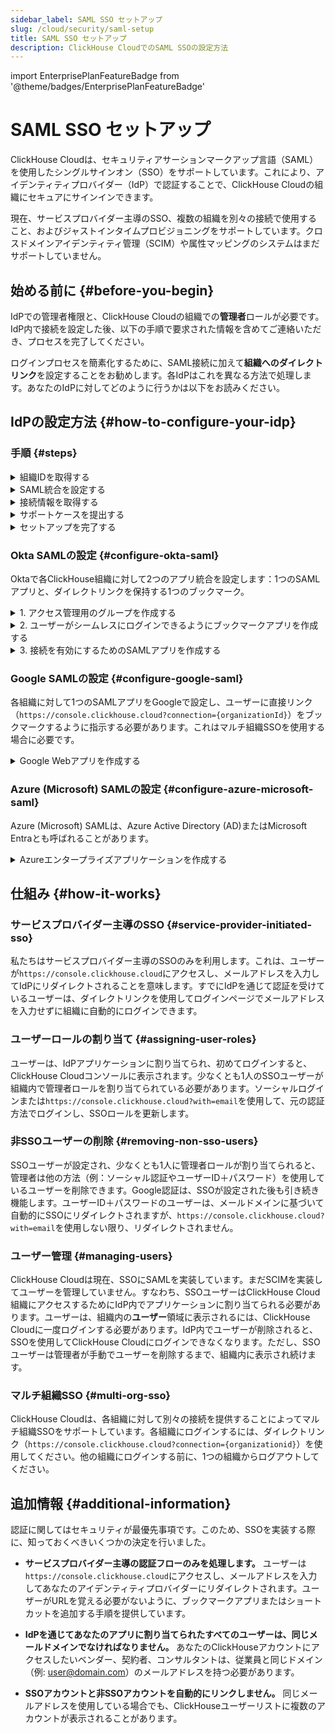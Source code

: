 ```yaml
---
sidebar_label: SAML SSO セットアップ
slug: /cloud/security/saml-setup
title: SAML SSO セットアップ
description: ClickHouse CloudでのSAML SSOの設定方法
---
```


import EnterprisePlanFeatureBadge from '@theme/badges/EnterprisePlanFeatureBadge' 

# SAML SSO セットアップ

<EnterprisePlanFeatureBadge feature="SAML SSO"/>

ClickHouse Cloudは、セキュリティアサーションマークアップ言語（SAML）を使用したシングルサインオン（SSO）をサポートしています。これにより、アイデンティティプロバイダー（IdP）で認証することで、ClickHouse Cloudの組織にセキュアにサインインできます。

現在、サービスプロバイダー主導のSSO、複数の組織を別々の接続で使用すること、およびジャストインタイムプロビジョニングをサポートしています。クロスドメインアイデンティティ管理（SCIM）や属性マッピングのシステムはまだサポートしていません。

## 始める前に {#before-you-begin}

IdPでの管理者権限と、ClickHouse Cloudの組織での**管理者**ロールが必要です。IdP内で接続を設定した後、以下の手順で要求された情報を含めてご連絡いただき、プロセスを完了してください。

ログインプロセスを簡素化するために、SAML接続に加えて**組織へのダイレクトリンク**を設定することをお勧めします。各IdPはこれを異なる方法で処理します。あなたのIdPに対してどのように行うかは以下をお読みください。

## IdPの設定方法 {#how-to-configure-your-idp}

### 手順 {#steps}

<details>
   <summary>  組織IDを取得する  </summary>
   
   すべての設定には組織IDが必要です。組織IDを取得するには、以下を行います。
   
   1. [ClickHouse Cloud](https://console.clickhouse.cloud)の組織にサインインします。
   
      <img src='https://github.com/ClickHouse/clickhouse-docs/assets/110556185/0cb69e9e-1506-4eb4-957d-f104d8c15f3a'
           class="image"
           alt="組織ID"
           style={{width: '60%', display: 'inline'}} />
      
   3. 左下隅にある**組織**の下の組織名をクリックします。
   
   4. ポップアップメニューから**組織の詳細**を選択します。
   
   5. 以下で使用するために**組織ID**をメモしてください。
      
</details>

<details> 
   <summary>  SAML統合を設定する  </summary>
   
   ClickHouseはサービスプロバイダー主導のSAML接続を使用します。これは、`https://console.clickhouse.cloud`経由またはダイレクトリンク経由でログインできることを意味します。現在、アイデンティティプロバイダー主導の接続はサポートしていません。基本的なSAML構成には以下が含まれます。

   - SSO URLまたはACS URL: `https://auth.clickhouse.cloud/login/callback?connection={organizationid}` 

   - Audience URIまたはEntity ID: `urn:auth0:ch-production:{organizationid}` 

   - アプリケーションユーザー名: `email`

   - 属性マッピング: `email = user.email`

   - 組織にアクセスするためのダイレクトリンク: `https://console.clickhouse.cloud?connection={organizationid}` 

   特定の構成手順については、以下で各アイデンティティプロバイダーに関する情報を参照してください。
   
</details>

<details>
   <summary>  接続情報を取得する  </summary>

   アイデンティティプロバイダーのSSO URLとx.509証明書を取得します。これに関する情報を取得する手順は、以下で特定のアイデンティティプロバイダーに従ってください。

</details>


<details>
   <summary>  サポートケースを提出する </summary>
   
   1. ClickHouse Cloudコンソールに戻ります。
      
   2. 左側の**ヘルプ**を選択し、次にサポートサブメニューを選択します。
   
   3. **新しいケース**をクリックします。
   
   4. 件名に「SAML SSO セットアップ」と入力します。
   
   5. 説明には、上記の手順から収集したリンクを貼り付け、証明書をチケットに添付してください。
   
   6. この接続に許可されるべきドメイン（例: domain.com, domain.aiなど）もお知らせください。
   
   7. 新しいケースを作成します。
   
   8. ClickHouse Cloud内でセットアップを完了し、テストの準備が整ったらお知らせします。

</details>

<details>
   <summary>  セットアップを完了する  </summary>

   1. アイデンティティプロバイダー内でユーザーアクセスを割り当てます。 

   2. `https://console.clickhouse.cloud`または上記の「SAML統合の設定」で設定したダイレクトリンクを使用してClickHouseにログインします。ユーザーは最初に「Developer」ロールを割り当てられ、これは組織への読み取り専用アクセスを持ちます。

   3. ClickHouse組織からログアウトします。 

   4. 元の認証方法でログインし、新しいSSOアカウントに管理者ロールを割り当てます。
   - メール＋パスワードのアカウントの場合は`https://console.clickhouse.cloud/?with=email`を使用してください。
   - ソーシャルログインの場合は、適切なボタン（**Googleで続行**または**Microsoftで続行**）をクリックしてください。

   5. 元の認証方法でログアウトし、`https://console.clickhouse.cloud`または上記の「SAML統合の設定」で設定したダイレクトリンクから再度ログインします。

   6. 組織のSAMLを強制するために、非SAMLユーザーを削除します。今後は、アイデンティティプロバイダー経由でユーザーが割り当てられます。
   
</details>

### Okta SAMLの設定 {#configure-okta-saml}

Oktaで各ClickHouse組織に対して2つのアプリ統合を設定します：1つのSAMLアプリと、ダイレクトリンクを保持する1つのブックマーク。

<details>
   <summary>  1. アクセス管理用のグループを作成する  </summary>
   
   1. **管理者**としてOktaインスタンスにログインします。

   2. 左側で**グループ**を選択します。

   3. **グループを追加**をクリックします。

   4. グループの名前と説明を入力します。このグループは、SAMLアプリと関連するブックマークアプリとの間でユーザーを一貫して保持するために使用されます。

   5. **保存**をクリックします。

   6. 作成したグループの名前をクリックします。

   7. **人を割り当てる**をクリックして、このClickHouse組織にアクセスしたいユーザーを割り当てます。

</details>

<details>
   <summary>  2. ユーザーがシームレスにログインできるようにブックマークアプリを作成する  </summary>
   
   1. 左側で**アプリケーション**を選択し、次に**アプリケーション**の見出しを選択します。
   
   2. **アプリカタログをブラウズ**をクリックします。
   
   3. **ブックマークアプリ**を検索して選択します。
   
   4. **統合を追加**をクリックします。
   
   5. アプリのラベルを選択します。
   
   6. URLを`https://console.clickhouse.cloud?connection={organizationid}`として入力します。
   
   7. **割り当て**タブに移動し、上で作成したグループを追加します。
   
</details>

<details>
   <summary>  3. 接続を有効にするためのSAMLアプリを作成する  </summary>
   
   1. 左側で**アプリケーション**を選択し、次に**アプリケーション**の見出しを選択します。
   
   2. **アプリ統合を作成**をクリックします。
   
   3. SAML 2.0を選択し、次へをクリックします。
   
   4. アプリケーションの名前を入力し、**ユーザーにアプリケーションのアイコンを表示しない**の隣のボックスにチェックを入れてから、**次へ**をクリックします。 
   
   5. 以下の値を使用してSAML設定画面を設定します。
   
      | フィールド                          | 値 |
      |------------------------------------|-------|
      | シングルサインオンURL               | `https://auth.clickhouse.cloud/login/callback?connection={organizationid}` |
      | Audience URI（SPエンティティID）    | `urn:auth0:ch-production:{organizationid}` |
      | デフォルトリレー状態               | 空白       |
      | 名前ID形式                         | 未指定       |
      | アプリケーションユーザー名         | メール             |
      | アプリケーションユーザー名の更新時  | 作成と更新 |

   7. 以下の属性ステートメントを入力します。

      | 名称    | 名称形式   | 値      |
      |---------|------------|----------|
      | email   | 基本         | user.email |
   
   9. **次へ**をクリックします。
   
   10. フィードバック画面にリクエストされた情報を入力し、**完了**をクリックします。
   
   11. **割り当て**タブに移動し、上で作成したグループを追加します。
   
   12. 新しいアプリの**サインオン**タブで、**SAMLのセットアップ手順を表示**ボタンをクリックします。 
   
         <img src='https://github.com/ClickHouse/clickhouse-docs/assets/110556185/8d316548-5fb7-4d3a-aad9-5d025c51f158'
              class="image"
              alt="Okta SAML セットアップ手順"
              style={{width: '60%', display: 'inline'}} />
   
   13. これら3項目を収集し、上記のサポートケースの提出に移動して、プロセスを完了してください。
     - アイデンティティプロバイダーのシングルサインオンURL
     - アイデンティティプロバイダーの発行者
     - X.509 証明書
   
</details>


### Google SAMLの設定 {#configure-google-saml}

各組織に対して1つのSAMLアプリをGoogleで設定し、ユーザーに直接リンク（`https://console.clickhouse.cloud?connection={organizationId}`）をブックマークするように指示する必要があります。これはマルチ組織SSOを使用する場合に必要です。

<details>
   <summary>  Google Webアプリを作成する  </summary>
   
   1. Google管理コンソール（admin.google.com）に移動します。

   <img src='https://github.com/ClickHouse/clickhouse-docs/assets/110556185/b931bd12-2fdf-4e25-b0b5-1170bbd20760'
        class="image"
        alt="Google SAML アプリ"
        style={{width: '60%', display: 'inline'}} />

   2. 左側で**アプリ**、次に**Webとモバイルアプリ**を選択します。
   
   3. 上部メニューから**アプリを追加**をクリックし、**カスタムSAMLアプリの追加**を選択します。
   
   4. アプリの名前を入力し、**続行**をクリックします。
   
   5. これら2項目を収集し、上記のサポートケース提出に移動して情報を送信してください。注意: このデータのコピー前に設定を完了した場合、アプリのホーム画面から**メタデータをダウンロード**をクリックしてX.509証明書を取得します。
     - SSO URL
     - X.509証明書
   
   7. 以下にACS URLとEntity IDを入力します。
   
      | フィールド     | 値 |
      |---------------|-------|
      | ACS URL       | `https://auth.clickhouse.cloud/login/callback?connection={organizationid}` |
      | Entity ID     | `urn:auth0:ch-production:{organizationid}` |
   
   8. **署名付き応答**のチェックボックスをチェックします。
   
   9. 名前ID形式に**EMAIL**を選択し、名前IDは**基本情報 > プライマリメール**のままにします。
   
   10. **続行**をクリックします。
   
   11. 以下の属性マッピングを入力します。
       
      | フィールド             | 値         |
      |-----------------------|-------------|
      | 基本情報             | プライマリメール |
      | アプリ属性           | email         |
       
   13. **完了**をクリックします。
   
   14. アプリを有効にするには、**全員に対してOFF**にし、設定を**全員に対してON**に変更します。アクセスは画面の左側のオプションを選択することで、グループや組織ユニットに限定することもできます。
       
</details>

### Azure (Microsoft) SAMLの設定 {#configure-azure-microsoft-saml}

Azure (Microsoft) SAMLは、Azure Active Directory (AD)またはMicrosoft Entraとも呼ばれることがあります。

<details>
   <summary>  Azureエンタープライズアプリケーションを作成する  </summary>
   
   各組織に対して別々のサインオンURLを持つアプリケーション統合を1つ設定します。
   
   1. Microsoft Entra管理センターにログインします。
   
   2. 左側で**アプリケーション > エンタープライズアプリケーション**に移動します。
   
   3. 上部メニューの**新しいアプリケーション**をクリックします。
   
   4. 上部メニューの**自分のアプリケーションを作成**をクリックします。
   
   5. 名前を入力し、**ギャラリーに見つからない他のアプリケーションを統合する（非ギャラリー）**を選択してから、**作成**をクリックします。
   
      <img src='https://github.com/ClickHouse/clickhouse-docs/assets/110556185/5577b3ed-56e0-46b9-a9f7-80aa27f9a97a'
           class="image"
           alt="Azure Non-Gallery アプリ"
           style={{width: '60%', display: 'inline'}} />
   
   6. 左側の**ユーザーとグループ**をクリックし、ユーザーを割り当てます。
   
   7. 左側で**シングルサインオン**をクリックします。
   
   8. **SAML**をクリックします。
   
   9. 以下の設定を使用して基本的なSAML構成画面に入力します。
   
      | フィールド                         | 値 |
      |-----------------------------------|-------|
      | 識別子（エンティティID）           | `urn:auth0:ch-production:{organizationid}` |
      | 返信URL（アサーションコンシューマサービスURL） | `https://auth.clickhouse.cloud/login/callback?connection={organizationid}` |
      | サインオンURL                      | `https://console.clickhouse.cloud?connection={organizationid}` |
      | リレー状態                        | 空白 |
      | ログアウトURL                     | 空白 |
   
   11. 以下の属性とクレームを追加（A）または更新（U）します。
   
       | クレーム名                           | フォーマット        | ソース属性 |
       |--------------------------------------|------------------|------------------|
       | (U) ユニークユーザー識別子（名前ID） | メールアドレス | user.mail        |
       | (A) email                            | 基本             | user.mail        |
       | (U) /identity/claims/name            | 除外             | user.mail        |
   
         <img src='https://github.com/ClickHouse/clickhouse-docs/assets/110556185/b59af49f-4cdc-47f4-99e0-fe4a7ffbceda'
              class="image"
              alt="属性とクレーム"
              style={{width: '60%', display: 'inline'}} />
   
   12. これら2項目を収集し、上記のサポートケース提出に移動してプロセスを完了してください。
     - ログインURL
     - 証明書（Base64）

</details>


## 仕組み {#how-it-works}

### サービスプロバイダー主導のSSO {#service-provider-initiated-sso}

私たちはサービスプロバイダー主導のSSOのみを利用します。これは、ユーザーが`https://console.clickhouse.cloud`にアクセスし、メールアドレスを入力してIdPにリダイレクトされることを意味します。すでにIdPを通じて認証を受けているユーザーは、ダイレクトリンクを使用してログインページでメールアドレスを入力せずに組織に自動的にログインできます。

### ユーザーロールの割り当て {#assigning-user-roles}

ユーザーは、IdPアプリケーションに割り当てられ、初めてログインすると、ClickHouse Cloudコンソールに表示されます。少なくとも1人のSSOユーザーが組織内で管理者ロールを割り当てられている必要があります。ソーシャルログインまたは`https://console.clickhouse.cloud?with=email`を使用して、元の認証方法でログインし、SSOロールを更新します。

### 非SSOユーザーの削除 {#removing-non-sso-users}

SSOユーザーが設定され、少なくとも1人に管理者ロールが割り当てられると、管理者は他の方法（例：ソーシャル認証やユーザーID＋パスワード）を使用しているユーザーを削除できます。Google認証は、SSOが設定された後も引き続き機能します。ユーザーID＋パスワードのユーザーは、メールドメインに基づいて自動的にSSOにリダイレクトされますが、`https://console.clickhouse.cloud?with=email`を使用しない限り、リダイレクトされません。

### ユーザー管理 {#managing-users}

ClickHouse Cloudは現在、SSOにSAMLを実装しています。まだSCIMを実装してユーザーを管理していません。すなわち、SSOユーザーはClickHouse Cloud組織にアクセスするためにIdP内でアプリケーションに割り当てられる必要があります。ユーザーは、組織内の**ユーザー**領域に表示されるには、ClickHouse Cloudに一度ログインする必要があります。IdP内でユーザーが削除されると、SSOを使用してClickHouse Cloudにログインできなくなります。ただし、SSOユーザーは管理者が手動でユーザーを削除するまで、組織内に表示され続けます。

### マルチ組織SSO {#multi-org-sso}

ClickHouse Cloudは、各組織に対して別々の接続を提供することによってマルチ組織SSOをサポートしています。各組織にログインするには、ダイレクトリンク（`https://console.clickhouse.cloud?connection={organizationid}`）を使用してください。他の組織にログインする前に、1つの組織からログアウトしてください。

## 追加情報 {#additional-information}

認証に関してはセキュリティが最優先事項です。このため、SSOを実装する際に、知っておくべきいくつかの決定を行いました。

- **サービスプロバイダー主導の認証フローのみを処理します。** ユーザーは`https://console.clickhouse.cloud`にアクセスし、メールアドレスを入力してあなたのアイデンティティプロバイダーにリダイレクトされます。ユーザーがURLを覚える必要がないように、ブックマークアプリまたはショートカットを追加する手順を提供しています。

- **IdPを通じてあなたのアプリに割り当てられたすべてのユーザーは、同じメールドメインでなければなりません。** あなたのClickHouseアカウントにアクセスしたいベンダー、契約者、コンサルタントは、従業員と同じドメイン（例: user@domain.com）のメールアドレスを持つ必要があります。

- **SSOアカウントと非SSOアカウントを自動的にリンクしません。** 同じメールアドレスを使用している場合でも、ClickHouseユーザーリストに複数のアカウントが表示されることがあります。
